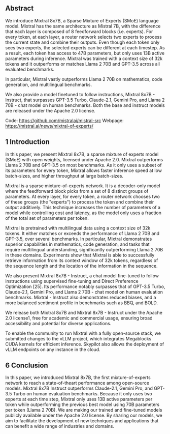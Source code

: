 ## Abstract

We introduce Mixtral 8x7B, a Sparse Mixture of Experts (SMoE) language model. Mixtral has the same architecture as Mistral 7B, with the difference that each layer is composed of 8 feedforward blocks (i.e. experts). For every token, at each layer, a router network selects two experts to process the current state and combine their outputs. Even though each token only sees two experts, the selected experts can be different at each timestep. As a result, each token has access to 47B parameters, but only uses 13B active parameters during inference. Mixtral was trained with a context size of 32k tokens and it outperforms or matches Llama 2 70B and GPT-3.5 across all evaluated benchmarks.

In particular, Mixtral vastly outperforms Llama 2 70B on mathematics, code generation, and multilingual benchmarks.

We also provide a model finetuned to follow instructions, Mixtral 8x7B - Instruct, that surpasses GPT-3.5
Turbo, Claude-2.1, Gemini Pro, and Llama 2 70B - chat model on human benchmarks. Both the base and instruct models are released under the Apache 2.0 license.

Code: https://github.com/mistralai/mistral-src Webpage: https://mistral.ai/news/mixtral-of-experts/

## 1 Introduction

In this paper, we present Mixtral 8x7B, a sparse mixture of experts model (SMoE) with open weights, licensed under Apache 2.0. Mixtral outperforms Llama 2 70B and GPT-3.5 on most benchmarks. As it only uses a subset of its parameters for every token, Mixtral allows faster inference speed at low batch-sizes, and higher throughput at large batch-sizes.

Mixtral is a sparse mixture-of-experts network. It is a decoder-only model where the feedforward block picks from a set of 8 distinct groups of parameters. At every layer, for every token, a router network chooses two of these groups (the "experts") to process the token and combine their output additively. This technique increases the number of parameters of a model while controlling cost and latency, as the model only uses a fraction of the total set of parameters per token.

Mixtral is pretrained with multilingual data using a context size of 32k tokens. It either matches or exceeds the performance of Llama 2 70B and GPT-3.5, over several benchmarks. In particular, Mixtral demonstrates superior capabilities in mathematics, code generation, and tasks that require multilingual understanding, significantly outperforming Llama 2 70B in these domains. Experiments show that Mixtral is able to successfully retrieve information from its context window of 32k tokens, regardless of the sequence length and the location of the information in the sequence.

We also present Mixtral 8x7B - Instruct, a chat model fine-tuned to follow instructions using supervised fine-tuning and Direct Preference Optimization [25]. Its performance notably surpasses that of GPT-3.5 Turbo, Claude-2.1, Gemini Pro, and Llama 2 70B - chat model on human evaluation benchmarks. Mixtral - Instruct also demonstrates reduced biases, and a more balanced sentiment profile in benchmarks such as BBQ, and BOLD.

We release both Mixtral 8x7B and Mixtral 8x7B - Instruct under the Apache 2.0 license1, free for academic and commercial usage, ensuring broad accessibility and potential for diverse applications.

To enable the community to run Mixtral with a fully open-source stack, we submitted changes to the vLLM project, which integrates Megablocks CUDA kernels for efficient inference. Skypilot also allows the deployment of vLLM endpoints on any instance in the cloud.

## 6 Conclusion

In this paper, we introduced Mixtral 8x7B, the first mixture-of-experts network to reach a state-of-theart performance among open-source models. Mixtral 8x7B Instruct outperforms Claude-2.1, Gemini Pro, and GPT-3.5 Turbo on human evaluation benchmarks. Because it only uses two experts at each time step, Mixtral only uses 13B active parameters per token while outperforming the previous best model using 70B parameters per token (Llama 2 70B). We are making our trained and fine-tuned models publicly available under the Apache 2.0 license. By sharing our models, we aim to facilitate the development of new techniques and applications that can benefit a wide range of industries and domains.

